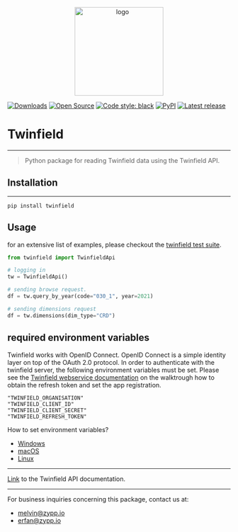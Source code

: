 <p align="center"><img alt="logo" src="https://www.zypp.io/static/assets/img/logos/zypp/white/500px.png" width="200"></p>

[![Downloads](https://pepy.tech/badge/twinfield)](https://pepy.tech/project/twinfield)
[![Open Source](https://badges.frapsoft.com/os/v1/open-source.svg?v=103)](https://opensource.org/)
[![Code style: black](https://img.shields.io/badge/code%20style-black-000000.svg)](https://github.com/psf/black)
[![PyPI](https://img.shields.io/pypi/v/twinfield)](https://pypi.org/project/twinfield/)
[![Latest release](https://badgen.net/github/release/zypp-io/twinfield)](https://github.com/zypp-io/twinfield/releases)

Twinfield
====

---
> Python package for reading Twinfield data using the Twinfield API.

## Installation

---
```commandline
pip install twinfield
```

## Usage
for an extensive list of examples, please checkout the [twinfield test suite](twinfield/tests/test_twinfield.py).

```python
from twinfield import TwinfieldApi

# logging in
tw = TwinfieldApi()

# sending browse request.
df = tw.query_by_year(code="030_1", year=2021)

# sending dimensions request
df = tw.dimensions(dim_type="CRD")
```
## required environment variables
Twinfield works with OpenID Connect. OpenID Connect is a simple identity layer on top of the OAuth 2.0 protocol.
In order to authenticate with the twinfield server, the following environment variables must be set. Please see the
[Twinfield webservice documentation](https://accounting.twinfield.com/webservices/documentation/#/ApiReference/Authentication/OpenIdConnect)
on the walktrough how to obtain the refresh token and set the app registration.

```shell
"TWINFIELD_ORGANISATION"
"TWINFIELD_CLIENT_ID"
"TWINFIELD_CLIENT_SECRET"
"TWINFIELD_REFRESH_TOKEN"
```



How to set environment variables?
- [Windows](https://stackoverflow.com/questions/5898131/set-a-persistent-environment-variable-from-cmd-exe)
- [macOS](https://apple.stackexchange.com/questions/106778/how-do-i-set-environment-variables-on-os-x)
- [Linux](https://unix.stackexchange.com/questions/117467/how-to-permanently-set-environmental-variables)

---

[Link](https://www.twinfield.nl/api) to the Twinfield API documentation.

---

For business inquiries concerning this package, contact us at:
- melvin@zypp.io
- erfan@zypp.io
